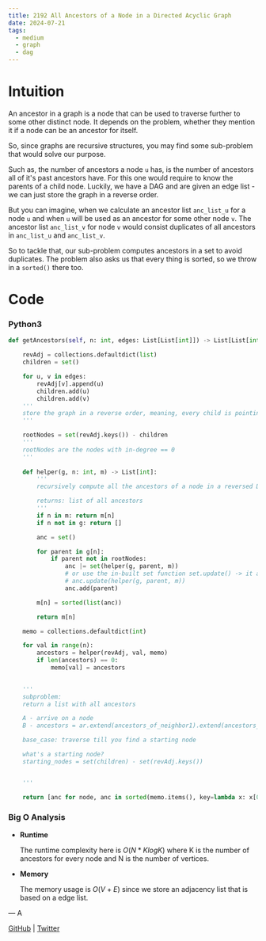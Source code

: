 ```yaml
---
title: 2192 All Ancestors of a Node in a Directed Acyclic Graph
date: 2024-07-21
tags:
  - medium
  - graph
  - dag
---
```


# Intuition

An ancestor in a graph is a node that can be used to traverse further to some other distinct node. It depends on the problem, whether they mention it if a node can be an ancestor for itself.

So, since graphs are recursive structures, you may find some sub-problem that would solve our purpose.

Such as, the number of ancestors a node `u` has, is the number of ancestors all of it's past ancestors have. For this one would require to know the parents of a child node. Luckily, we have a DAG and are given an edge list - we can just store the graph in a reverse order.

But you can imagine, when we calculate an ancestor list `anc_list_u` for a node `u` and when `u` will be used as an ancestor for some other node `v`. The ancestor list `anc_list_v` for node `v` would consist duplicates of all ancestors in `anc_list_u` and `anc_list_v`.

So to tackle that, our sub-problem computes ancestors in a set to avoid duplicates. The problem also asks us that every thing is sorted, so we throw in a `sorted()` there too.


# Code

### Python3

```python
def getAncestors(self, n: int, edges: List[List[int]]) -> List[List[int]]:

    revAdj = collections.defaultdict(list)
    children = set()

    for u, v in edges:
        revAdj[v].append(u)
        children.add(u)
        children.add(v)
    '''
    store the graph in a reverse order, meaning, every child is pointing to it's parent
    '''

    rootNodes = set(revAdj.keys()) - children
    '''
    rootNodes are the nodes with in-degree == 0
    '''
    
    def helper(g, n: int, m) -> List[int]:
        '''
        recursively compute all the ancestors of a node in a reversed DAG

        returns: list of all ancestors
        '''
        if n in m: return m[n]
        if n not in g: return []

        anc = set()

        for parent in g[n]:
            if parent not in rootNodes:
                anc |= set(helper(g, parent, m))
                # or use the in-built set function set.update() -> it also accepts a list
                # anc.update(helper(g, parent, m))
                anc.add(parent)

        m[n] = sorted(list(anc))

        return m[n]

    memo = collections.defaultdict(int)

    for val in range(n):
        ancestors = helper(revAdj, val, memo)
        if len(ancestors) == 0:
            memo[val] = ancestors
        

    '''
    subproblem:
    return a list with all ancestors

    A - arrive on a node
    B - ancestors = ar.extend(ancestors_of_neighbor1).extend(ancestors_of_neighbor2).extend(so_on)

    base_case: traverse till you find a starting node

    what's a starting node?
    starting_nodes = set(children) - set(revAdj.keys())


    '''

    return [anc for node, anc in sorted(memo.items(), key=lambda x: x[0])]
```

### Big O Analysis

- **Runtime**

  The runtime complexity here is $O(N * KlogK)$ where K is the number of ancestors for every node and N is the number of vertices.

- **Memory**

  The memory usage is $O(V + E)$ since we store an adjacency list that is based on a edge list.

— A

[GitHub](https://github.com/AtharvaKamble) | [Twitter](https://twitter.com/AtharvaKamble07)
